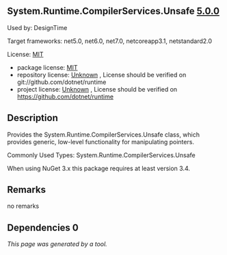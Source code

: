 System.Runtime.CompilerServices.Unsafe [5.0.0](https://www.nuget.org/packages/System.Runtime.CompilerServices.Unsafe/5.0.0)
--------------------

Used by: DesignTime

Target frameworks: net5.0, net6.0, net7.0, netcoreapp3.1, netstandard2.0

License: [MIT](../../../../licenses/mit) 

- package license: [MIT](https://licenses.nuget.org/MIT) 
- repository license: [Unknown](git://github.com/dotnet/runtime) , License should be verified on git://github.com/dotnet/runtime
- project license: [Unknown](https://github.com/dotnet/runtime) , License should be verified on https://github.com/dotnet/runtime

Description
-----------
Provides the System.Runtime.CompilerServices.Unsafe class, which provides generic, low-level functionality for manipulating pointers.

Commonly Used Types:
System.Runtime.CompilerServices.Unsafe
 
When using NuGet 3.x this package requires at least version 3.4.

Remarks
-----------
no remarks


Dependencies 0
-----------


*This page was generated by a tool.*